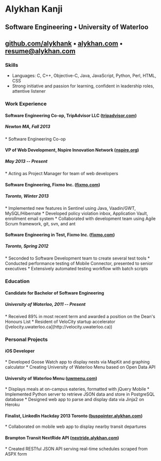 <link href='http://fonts.googleapis.com/css?family=Raleway:300,400,700' rel='stylesheet' type='text/css'>

# Alykhan Kanji

## Software Engineering • University of Waterloo

## [github.com/alykhank](http://github.com/alykhank) • [alykhan.com](http://alykhan.com) • [resume@alykhan.com](mailto:resume@alykhan.com)

### Skills

* Languages: C, C++, Objective-C, Java, JavaScript, Python, Perl, HTML, CSS
* Strong initiative and passion for learning, confident in leadership roles, attentive listener

### Work Experience

#### Software Engineering Co-op, TripAdvisor LLC ([tripadvisor.com](http://tripadvisor.com))
##### Newton MA, Fall 2013
<div class="clearfix"></div>
* Software Engineering Co-op

#### VP of Web Development, Nspire Innovation Network ([nspire.org](http://nspire.org))
##### May 2013 -- Present
<div class="clearfix"></div>
* Acting as Project Manager for team of web developers

#### Software Engineering, Fixmo Inc. ([fixmo.com](http://fixmo.com))
##### Toronto, Winter 2013
<div class="clearfix"></div>
* Implemented new features in Sentinel using Java, Vaadin/GWT, MySQL/Hibernate
* Developed policy violation inbox, Application Vault, enrollment email system
* Collaborated with development team using Agile Scrum framework, git, svn, and ant

#### Software Engineering in Test, Fixmo Inc. ([fixmo.com](http://fixmo.com))
##### Toronto, Spring 2012
<div class="clearfix"></div>
* Seconded to Software Development team to create several test tools
* Conducted performance testing of Mobile Connector, presented to senior executives
* Extensively automated testing workflow with batch scripts


### Education

#### Candidate for Bachelor of Software Engineering
##### University of Waterloo, 2011 -- Present
<div class="clearfix"></div>
* Received 89% in most recent term and awarded a position on the Dean's Honours List
* Resident of VeloCity startup accelerator ([velocity.uwaterloo.ca](http://velocity.uwaterloo.ca))


### Personal Projects

#### iOS Developer
<div class="clearfix"></div>
* Developed Goose Watch app to display nests via MapKit and graphing calculator
* Creating University of Waterloo Menu based on Open Data API

#### University of Waterloo Menu ([uwmenu.com](http://uwmenu.com))
<div class="clearfix"></div>
* Displays meals at on-campus eateries, formatted with jQuery Mobile
* Implemented Python server to retrieve JSON data and store in PostgreSQL database
* Designed web app to parse and display data via Jinja2 on Heroku

#### Finalist, LinkedIn Hackday 2013 Toronto ([buspointer.alykhan.com](http://buspointer.alykhan.com))
<div class="clearfix"></div>
* Collaborated on mobile web app to display nearby transit departures

#### Brampton Transit NextRide API ([nextride.alykhan.com](http://nextride.alykhan.com))
<div class="clearfix"></div>
* Created RESTful JSON API serving real-time schedules scraped from ASPX form
